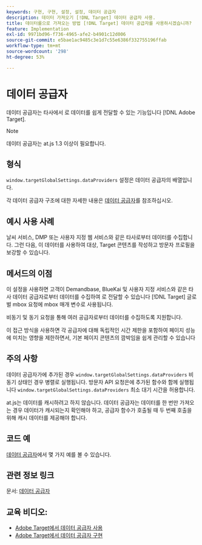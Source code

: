 ```yaml
---
keywords: 구현, 구현, 설정, 설정, 데이터 공급자
description: 데이터 가져오기 [!DNL Target] 데이터 공급자 사용.
title: 데이터를으로 가져오는 방법 [!DNL Target] 데이터 공급자를 사용하시겠습니까?
feature: Implementation
exl-id: 9971bd96-f736-4965-afe2-b4901c12d006
source-git-commit: e5bae1ac9485c3e1d7c55e6386f332755196ffab
workflow-type: tm+mt
source-wordcount: '298'
ht-degree: 53%

---
```


# 데이터 공급자

데이터 공급자는 타사에서 로 데이터를 쉽게 전달할 수 있는 기능입니다 [!DNL Adobe Target].

>[!NOTE]
>
>데이터 공급자는 at.js 1.3 이상이 필요합니다.

## 형식

`window.targetGlobalSettings.dataProviders` 설정은 데이터 공급자의 배열입니다.

각 데이터 공급자 구조에 대한 자세한 내용은 [데이터 공급자](../../implement/client-side/atjs/atjs-functions/targetglobalsettings.md#data-providers)를 참조하십시오.

## 예시 사용 사례

날씨 서비스, DMP 또는 사용자 지정 웹 서비스와 같은 타사로부터 데이터를 수집합니다. 그런 다음, 이 데이터를 사용하여 대상, Target 콘텐츠를 작성하고 방문자 프로필을 보강할 수 있습니다.

## 메서드의 이점

이 설정을 사용하면 고객이 Demandbase, BlueKai 및 사용자 지정 서비스와 같은 타사 데이터 공급자로부터 데이터를 수집하여 로 전달할 수 있습니다 [!DNL Target] 글로벌 mbox 요청에 mbox 매개 변수로 사용됩니다.

비동기 및 동기 요청을 통해 여러 공급자로부터 데이터를 수집하도록 지원합니다.

이 접근 방식을 사용하면 각 공급자에 대해 독립적인 시간 제한을 포함하여 페이지 성능에 미치는 영향을 제한하면서, 기본 페이지 콘텐츠의 깜박임을 쉽게 관리할 수 있습니다

## 주의 사항

데이터 공급자가에 추가된 경우 `window.targetGlobalSettings.dataProviders` 비동기 상태인 경우 병렬로 실행됩니다. 방문자 API 요청은에 추가된 함수와 함께 실행됩니다 `window.targetGlobalSettings.dataProviders` 최소 대기 시간을 허용합니다.

at.js는 데이터를 캐시하려고 하지 않습니다. 데이터 공급자는 데이터를 한 번만 가져오는 경우 데이터가 캐시되는지 확인해야 하고, 공급자 함수가 호출될 때 두 번째 호출을 위해 캐시 데이터를 제공해야 합니다.

## 코드 예

[데이터 공급자](../../implement/client-side/atjs/atjs-functions/targetglobalsettings.md#data-providers)에서 몇 가지 예를 볼 수 있습니다.

## 관련 정보 링크

문서: [데이터 공급자](../../implement/client-side/atjs/atjs-functions/targetglobalsettings.md#data-providers)

## 교육 비디오:

* [Adobe Target에서 데이터 공급자 사용](https://experienceleague.adobe.com/docs/target-learn/tutorials/integrations/use-data-providers-to-integrate-third-party-data.html)
* [Adobe Target에서 데이터 공급자 구현](https://experienceleague.adobe.com/docs/target-learn/tutorials/integrations/implement-data-providers-to-integrate-third-party-data.html)
